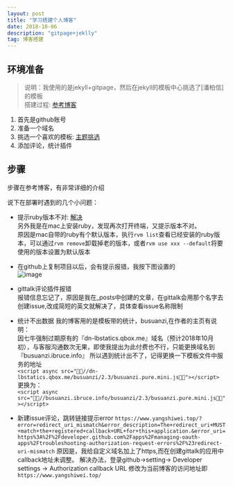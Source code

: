 ```yaml
---
layout: post
title: "学习搭建个人博客"
date: 2018-10-06 
description: "gitpage+jeklly"
tag: 博客搭建 
---   
```


##   环境准备

> 说明：我使用的是jekyll+gitpage，然后在jekyll的模板中心挑选了[潘柏信]的模板   
搭建过程:  [参考博客](https://yq.aliyun.com/articles/640926)       
       
        

1. 首先是github账号
2. 准备一个域名
3. 挑选一个喜欢的模板:  [主题挑选](http://jekyllthemes.org/?spm=a2c4e.11153940.blogcont640926.12.77189941Qjir4F)
4. 添加评论，统计插件
     
##   步骤

步骤在参考博客，有非常详细的介绍      

说下在部署时遇到的几个小问题：     

- 提示ruby版本不对:   [解决](https://www.jianshu.com/p/48ad6365f3eb)      
    另外我是在mac上安装ruby，发现再次打开终端，又提示版本不对。    
    原因是mac自带的ruby有个默认版本，执行`rvm list`查看已经安装的ruby版本，可以通过`rvm remove`卸载掉老的版本，或者`rvm use xxx --default`将要使用的版本设置为默认版本     

- 在github上复制项目以后，会有提示报错，我按下图设置的    
    ![image](https://user-images.githubusercontent.com/26788046/46715858-50f10900-cc94-11e8-85c1-a7e82ccd7ec7.png)

- gittalk评论插件报错    
    报错信息忘记了，原因是我在_posts中创建的文章，在gittalk会用那个名字去创建issue,改成简短的英文就解决了，具体查看issue名称限制 

-   统计不出数据
    我的博客用的是模板带的统计，busuanzi,在作者的主页有说明：               
    因七牛强制过期原有的『dn-lbstatics.qbox.me』域名（预计2018年10月初），与客服沟通数次无果，即使我提出为此付费也不行，只能更换域名到『busuanzi.ibruce.info』
    所以遇到统计出不了，记得更换一下模板文件中服务的地址      
    `<script async src="//dn-lbstatics.qbox.me/busuanzi/2.3/busuanzi.pure.mini.js"></script>`      
    更换为：      
    `<script async src="//busuanzi.ibruce.info/busuanzi/2.3/busuanzi.pure.mini.js"></script>`      

- 新建issue评论，跳转链接提示error
  `https://www.yangshiwei.top/?error=redirect_uri_mismatch&error_description=The+redirect_uri+MUST+match+the+registered+callback+URL+for+this+application.&error_uri=https%3A%2F%2Fdeveloper.github.com%2Fapps%2Fmanaging-oauth-apps%2Ftroubleshooting-authorization-request-errors%2F%23redirect-uri-mismatch`
   原因是，我给自定义域名加上了https,而在创建gittalk的应用中callback地址未调整。
   解决办法，登录github->setting-> Developer settings -> Authorization callback URL 修改为当前博客的访问地址即`https://www.yangshiwei.top/`


